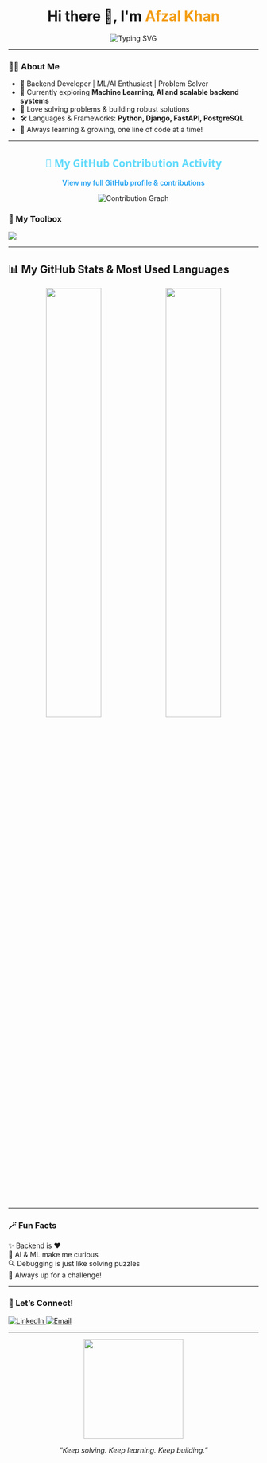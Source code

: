 <h1 align="center">
  Hi there 👋, I'm <span style="color:#f39c12;">Afzal Khan</span>  
</h1>

<p align="center">
  <img src="https://readme-typing-svg.herokuapp.com?font=Fira+Code&size=25&duration=3000&pause=1000&center=true&vCenter=true&width=435&lines=Backend+Developer;Machine+Learning+Enthusiast;AI+Explorer;Problem+Solver+%F0%9F%9A%80" alt="Typing SVG" />
</p>

---

### 👨‍💻 About Me
- 🔗 Backend Developer | ML/AI Enthusiast | Problem Solver
- 🤖 Currently exploring <b>Machine Learning, AI and scalable backend systems</b>
- 🧩 Love solving problems & building robust solutions
- 🛠️ Languages & Frameworks: **Python, Django, FastAPI, PostgreSQL**
- 🌱 Always learning & growing, one line of code at a time!

---
<h2 align="center" style="font-family: 'Segoe UI', Tahoma, Geneva, Verdana, sans-serif; color: #61dafb; margin-bottom: 10 px;">
  🚀 My GitHub Contribution Activity
</h2>

<p align="center">
  <a href="https://github.com/ak101secure" target="_blank" rel="noopener noreferrer" style="text-decoration: none; color: #21a1f1; font-weight: 600;">
    View my full GitHub profile & contributions
  </a>
</p>

<p align="center">
  <img src="https://github-readme-activity-graph.vercel.app/graph?username=ak101secure&theme=tokyo-night&hide_border=true&area=true" alt="Contribution Graph" />
</p>




### 🧰 My Toolbox
<p>
  <img src="https://skillicons.dev/icons?i=python,django,fastapi,postgresql,docker,linux,git,redis" />
</p>

---

## 📊 My GitHub Stats & Most Used Languages

<p align="center">
  <img src="https://github-readme-stats.vercel.app/api?username=ak101secure&show_icons=true&theme=tokyonight&hide_border=true&border_radius=15" width="47%" />
  <img src="https://github-readme-stats.vercel.app/api/top-langs/?username=ak101secure&layout=donut&theme=tokyonight&hide_border=true&border_radius=15" width="47%" />
</p>



---

### 🪄 Fun Facts
✨ Backend is ❤️  
🤯 AI & ML make me curious  
🔍 Debugging is just like solving puzzles  
🚀 Always up for a challenge!

---

### 🎯 Let’s Connect!
<a href="https://www.linkedin.com/in/YOUR-LINKEDIN/">
  <img alt="LinkedIn" src="https://img.shields.io/badge/LinkedIn-blue?logo=linkedin&style=for-the-badge" />
</a>
<a href="mailto:your.email@example.com">
  <img alt="Email" src="https://img.shields.io/badge/Email-red?logo=gmail&style=for-the-badge" />
</a>

---

<p align="center">
  <img src="https://media.giphy.com/media/qgQUggAC3Pfv687qPC/giphy.gif" width="200" />
</p>

<p align="center">
  <i>“Keep solving. Keep learning. Keep building.”</i>
</p>

